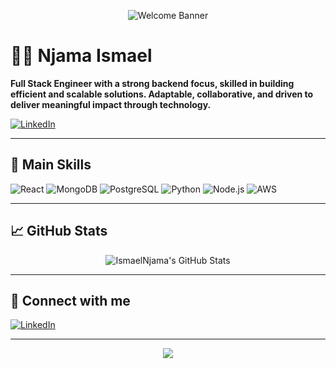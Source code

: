 <!-- Profile Banner (optional, replace with your own image if desired) -->
<p align="center">
  <img src="https://capsule-render.vercel.app/api?type=waving&color=0:36BCF7,100:2463EB&height=180&section=header&text=Hi%20There!%20I'm%20Njama%20Ismael%20👋&fontSize=32&fontAlignY=40" alt="Welcome Banner" />
</p>

# 👨‍💻 Njama Ismael

**Full Stack Engineer with a strong backend focus, skilled in building efficient and scalable solutions. Adaptable, collaborative, and driven to deliver meaningful impact through technology.**

[![LinkedIn](https://img.shields.io/badge/LinkedIn-blue?logo=linkedin)](https://www.linkedin.com/in/njama-ismael-1705b698/)

---

## 🚀 Main Skills

![React](https://img.shields.io/badge/-React.js-61DAFB?logo=react&logoColor=white&style=flat)
![MongoDB](https://img.shields.io/badge/-MongoDB-47A248?logo=mongodb&logoColor=white&style=flat)
![PostgreSQL](https://img.shields.io/badge/-PostgreSQL-336791?logo=postgresql&logoColor=white&style=flat)
![Python](https://img.shields.io/badge/-Python-3776AB?logo=python&logoColor=white&style=flat)
![Node.js](https://img.shields.io/badge/-Node.js-339933?logo=node.js&logoColor=white&style=flat)
![AWS](https://img.shields.io/badge/-AWS-232F3E?logo=amazon-aws&logoColor=white&style=flat)

---

## 📈 GitHub Stats

<p align="center">
  <img src="https://github-readme-stats.vercel.app/api?username=IsmaelNjama&show_icons=true&theme=github_dark" alt="IsmaelNjama's GitHub Stats" />
</p>

---

## 🤝 Connect with me

[![LinkedIn](https://img.shields.io/badge/LinkedIn-njama--ismael--1705b698-blue?logo=linkedin)](https://www.linkedin.com/in/njama-ismael-1705b698/)

---

<p align="center">
  <img src="https://readme-typing-svg.herokuapp.com?font=Fira+Code&duration=2000&pause=1000&color=36BCF7&center=true&vCenter=true&width=435&lines=Welcome+to+my+GitHub+profile!;Let%27s+build+something+amazing+together!">
</p>
